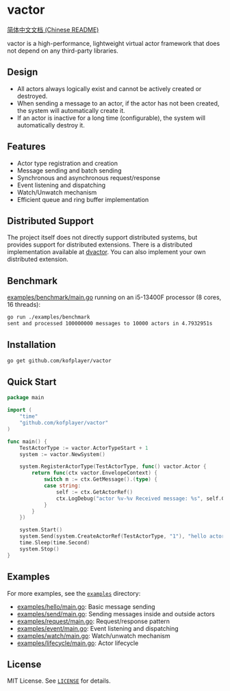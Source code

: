 # vactor

[简体中文文档 (Chinese README)](ReadmeCh.md)

vactor is a high-performance, lightweight virtual actor framework that does not depend on any third-party libraries.

## Design

- All actors always logically exist and cannot be actively created or destroyed.
- When sending a message to an actor, if the actor has not been created, the system will automatically create it.
- If an actor is inactive for a long time (configurable), the system will automatically destroy it.

## Features

- Actor type registration and creation
- Message sending and batch sending
- Synchronous and asynchronous request/response
- Event listening and dispatching
- Watch/Unwatch mechanism
- Efficient queue and ring buffer implementation

## Distributed Support

  The project itself does not directly support distributed systems, but provides support for distributed extensions. There is a distributed implementation available at [dvactor](https://github.com/kofplayer/dvactor). You can also implement your own distributed extension.

## Benchmark

[examples/benchmark/main.go](examples/benchmark/main.go) running on an i5-13400F processor (8 cores, 16 threads):
```sh
go run ./examples/benchmark
sent and processed 100000000 messages to 10000 actors in 4.7932951s
```

## Installation

```sh
go get github.com/kofplayer/vactor
```

## Quick Start

```go
package main

import (
    "time"
    "github.com/kofplayer/vactor"
)

func main() {
    TestActorType := vactor.ActorTypeStart + 1
    system := vactor.NewSystem()

    system.RegisterActorType(TestActorType, func() vactor.Actor {
        return func(ctx vactor.EnvelopeContext) {
            switch m := ctx.GetMessage().(type) {
            case string:
                self := ctx.GetActorRef()
                ctx.LogDebug("actor %v-%v Received message: %s", self.GetActorType(), self.GetActorId(), m)
            }
        }
    })

    system.Start()
    system.Send(system.CreateActorRef(TestActorType, "1"), "hello actor")
    time.Sleep(time.Second)
    system.Stop()
}
```

## Examples

For more examples, see the [`examples`](examples) directory:

- [examples/hello/main.go](examples/hello/main.go): Basic message sending
- [examples/send/main.go](examples/send/main.go): Sending messages inside and outside actors
- [examples/request/main.go](examples/request/main.go): Request/response pattern
- [examples/event/main.go](examples/event/main.go): Event listening and dispatching
- [examples/watch/main.go](examples/watch/main.go): Watch/unwatch mechanism
- [examples/lifecycle/main.go](examples/lifecycle/main.go): Actor lifecycle

## License

MIT License. See [`LICENSE`](LICENSE) for details.